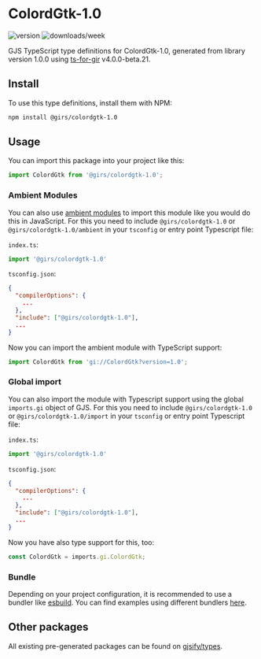 
# ColordGtk-1.0

![version](https://img.shields.io/npm/v/@girs/colordgtk-1.0)
![downloads/week](https://img.shields.io/npm/dw/@girs/colordgtk-1.0)


GJS TypeScript type definitions for ColordGtk-1.0, generated from library version 1.0.0 using [ts-for-gir](https://github.com/gjsify/ts-for-gir) v4.0.0-beta.21.


## Install

To use this type definitions, install them with NPM:
```bash
npm install @girs/colordgtk-1.0
```

## Usage

You can import this package into your project like this:
```ts
import ColordGtk from '@girs/colordgtk-1.0';
```

### Ambient Modules

You can also use [ambient modules](https://github.com/gjsify/ts-for-gir/tree/main/packages/cli#ambient-modules) to import this module like you would do this in JavaScript.
For this you need to include `@girs/colordgtk-1.0` or `@girs/colordgtk-1.0/ambient` in your `tsconfig` or entry point Typescript file:

`index.ts`:
```ts
import '@girs/colordgtk-1.0'
```

`tsconfig.json`:
```json
{
  "compilerOptions": {
    ...
  },
  "include": ["@girs/colordgtk-1.0"],
  ...
}
```

Now you can import the ambient module with TypeScript support: 

```ts
import ColordGtk from 'gi://ColordGtk?version=1.0';
```

### Global import

You can also import the module with Typescript support using the global `imports.gi` object of GJS.
For this you need to include `@girs/colordgtk-1.0` or `@girs/colordgtk-1.0/import` in your `tsconfig` or entry point Typescript file:

`index.ts`:
```ts
import '@girs/colordgtk-1.0'
```

`tsconfig.json`:
```json
{
  "compilerOptions": {
    ...
  },
  "include": ["@girs/colordgtk-1.0"],
  ...
}
```

Now you have also type support for this, too:

```ts
const ColordGtk = imports.gi.ColordGtk;
```

### Bundle

Depending on your project configuration, it is recommended to use a bundler like [esbuild](https://esbuild.github.io/). You can find examples using different bundlers [here](https://github.com/gjsify/ts-for-gir/tree/main/examples).

## Other packages

All existing pre-generated packages can be found on [gjsify/types](https://github.com/gjsify/types).

